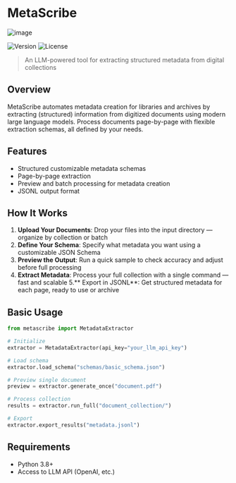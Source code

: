 # MetaScribe
![image](https://github.com/user-attachments/assets/cd60a64c-e60b-4555-97e0-e308c3488b9c)

![Version](https://img.shields.io/badge/version-0.1.0-blue.svg)
![License](https://img.shields.io/badge/license-MIT-green.svg)

> An LLM-powered tool for extracting structured metadata from digital collections

## Overview

MetaScribe automates metadata creation for libraries and archives by extracting (structured) information from digitized documents using modern large language models. Process documents page-by-page with flexible extraction schemas, all defined by your needs.

## Features

- Structured customizable metadata schemas
- Page-by-page extraction
- Preview and batch processing for metadata creation
- JSONL output format

## How It Works

1. **Upload Your Documents**: Drop your files into the input directory — organize by collection or batch
2. **Define Your Schema**: Specify what metadata you want using a customizable JSON Schema
3. **Preview the Output**: Run a quick sample to check accuracy and adjust before full processing
4. **Extract Metadata**: Process your full collection with a single command — fast and scalable
5.** Export in JSONL**: Get structured metadata for each page, ready to use or archive

## Basic Usage

```python
from metascribe import MetadataExtractor

# Initialize
extractor = MetadataExtractor(api_key="your_llm_api_key")

# Load schema
extractor.load_schema("schemas/basic_schema.json")

# Preview single document
preview = extractor.generate_once("document.pdf")

# Process collection
results = extractor.run_full("document_collection/")

# Export
extractor.export_results("metadata.jsonl")
```

## Requirements

- Python 3.8+
- Access to LLM API (OpenAI, etc.)
